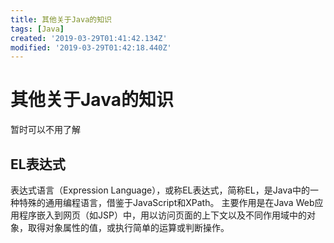 ```yaml
---
title: 其他关于Java的知识
tags: [Java]
created: '2019-03-29T01:41:42.134Z'
modified: '2019-03-29T01:42:18.440Z'
---
```


# 其他关于Java的知识
暂时可以不用了解

## EL表达式
表达式语言（Expression Language），或称EL表达式，简称EL，是Java中的一种特殊的通用编程语言，借鉴于JavaScript和XPath。 主要作用是在Java Web应用程序嵌入到网页（如JSP）中，用以访问页面的上下文以及不同作用域中的对象，取得对象属性的值，或执行简单的运算或判断操作。
